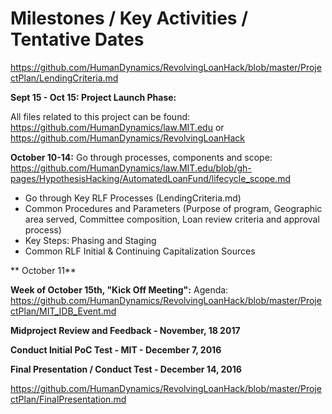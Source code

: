 # Milestones / Key Activities / Tentative Dates

https://github.com/HumanDynamics/RevolvingLoanHack/blob/master/ProjectPlan/LendingCriteria.md

**Sept 15 - Oct 15: Project Launch Phase:** 

All files related to this project can be found: https://github.com/HumanDynamics/law.MIT.edu or https://github.com/HumanDynamics/RevolvingLoanHack

**October 10-14:**
Go through processes, components and scope: https://github.com/HumanDynamics/law.MIT.edu/blob/gh-pages/HypothesisHacking/AutomatedLoanFund/lifecycle_scope.md 

*  Go through Key RLF Processes (LendingCriteria.md)
*  Common Procedures and Parameters (Purpose of program, Geographic area served, Committee composition, Loan review criteria and approval process)
*  Key Steps: Phasing and Staging 
*  Common RLF Initial & Continuing Capitalization Sources 

** October 11** 

**Week of October 15th, "Kick Off Meeting":** 
Agenda: https://github.com/HumanDynamics/RevolvingLoanHack/blob/master/ProjectPlan/MIT_IDB_Event.md

**Midproject Review and Feedback - November, 18 2017**

**Conduct Initial PoC Test - MIT - December 7, 2016**

**Final Presentation / Conduct Test - December 14, 2016**

https://github.com/HumanDynamics/RevolvingLoanHack/blob/master/ProjectPlan/FinalPresentation.md

